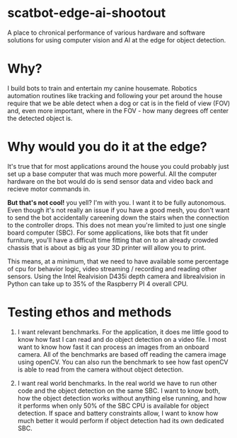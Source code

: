 # scatbot-edge-ai-shootout

A place to chronical performance of various hardware and software solutions for using computer vision and AI at the edge for object detection.

# Why?

I build bots to train and entertain my canine housemate.  Robotics automation routines like tracking and following your pet around the house require that we be able detect when a dog or cat is in the field of view (FOV) and, even more important, where in the FOV - how many degrees off center the detected object is.   

# Why would you do it at the edge?

It's true that for most applications around the house you could probably just set up a base computer that was much more powerful.  All the computer hardware on the bot would do is send sensor data and video back and recieve motor commands in.   

**But that's not cool!** you yell? I'm with you. I want it to be fully autonomous. Even though it's not really an issue if you have a good mesh, you don't want to send the bot accidentally careening down the stairs when the connection to the controller drops.  This does not mean you're limited to just one single board computer (SBC). For some applications, like bots that fit under furniture, you'll have a difficult time fitting that on to an already crowded chassis that is about as big as your 3D printer will allow you to print. 

This means, at a minimum, that we need to have available some percentage of cpu for behavior logic, video streaming / recording and reading other sensors.  Using the Intel Realvision D435i depth camera and librealvision in Python can take up to 35% of the Raspberry PI 4 overall CPU.   

# Testing ethos and methods  

1. I want relevant benchmarks.  For the application, it does me little good to know how fast I can read and do object detection on a video file.  I most want to know how fast it can process an images from an onboard camera.  All of the benchmarks are based off reading the camera image using openCV. You can also run the benchmark to see how fast openCV is able to read from the camera without object detection.  

1. I want real world benchmarks.  In the real world we have to run other code and the object detection on the same SBC.  I want to know both, how the object detection works without anything else running, and how it performs when only 50% of the SBC CPU is available for object detection.  If space and battery constraints allow, I want to know how much better it would perform if object detection had its own dedicated SBC.   
 

